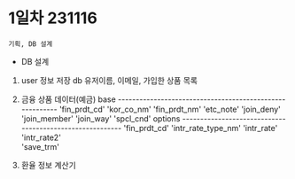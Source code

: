 # 1일차 231116
    기획, DB 설계

- DB 설계
1. user 정보 저장 db 
    유저이름, 이메일, 가입한 상품 목록

2. 금융 상품 데이터(예금)
    base ---------------------------------------------------------
    'fin_prdt_cd'
    'kor_co_nm'
    'fin_prdt_nm'
    'etc_note'
    'join_deny'
    'join_member'
    'join_way'
    'spcl_cnd'
    options ---------------------------------------------------------
    'fin_prdt_cd'
    'intr_rate_type_nm'
    'intr_rate'                          
    'intr_rate2'                      
    'save_trm'

3. 환율 정보 계산기
   
        